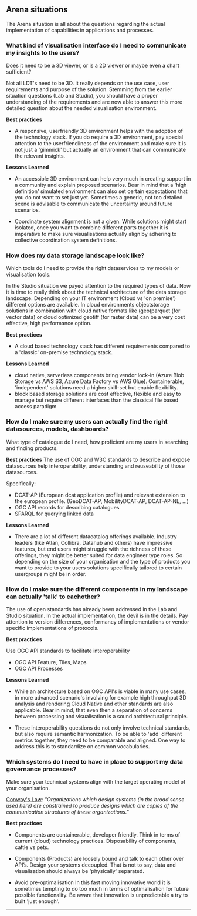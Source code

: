 ## Arena situations

The Arena situation is all about the questions regarding the actual implementation of capabilities in applications and processes.

### What kind of visualisation interface do I need to communicate my insights to the users? 

Does it need to be a 3D viewer, or is a 2D viewer or maybe even a chart sufficient?

Not all LDT's need to be 3D. It really depends on the use case, user requirements and purpose of the solution. Stemming from the earlier situation questions (Lab and Studio), you should have a proper understanding of the requirements and are now able to answer this more detailed question about the needed visualisation environment.

__Best practices__

- A responsive, userfriendly 3D environment helps with the adoption of the technology stack. If you do require a 3D environment, pay special attention to the userfriendliness of the environment and make sure it is not just a 'gimmick' but actually an environment that can communicate the relevant insights.

__Lessons Learned__

- An accessible 3D environment can help very much in creating support in a community and explain proposed scenarios. Bear in mind that a 'high definition' simulated environment can also set certain expectations that you do not want to set just yet. Sometimes a generic, not too detailed scene is advisable to communicate the uncertainty around future scenarios.

- Coordinate system alignment is not a given. While solutions might start isolated, once you want to combine different parts together it is imperative to make sure visualisations actually align by adhering to collective coordination system definitions.
 

### How does my data storage landscape look like? 
Which tools do I need to provide the right dataservices to my models or visualisation tools.

In the Studio situation we payed attention to the required types of data. Now it is time to really think about the technical architecture of the data storage landscape. Depending on your IT environment (Cloud vs 'on premise') different options are available. In cloud environments objectstorage solutions in combination with cloud native formats like (geo)parquet (for vector data) or cloud optimized geotiff (for raster data) can be a very cost effective, high performance option. 

__Best practices__

- A cloud based technology stack has different requirements compared to a 'classic' on-premise technology stack. 
    
__Lessons Learned__

- cloud native, serverless components bring vendor lock-in (Azure Blob Storage vs AWS S3, Azure Data Factory vs AWS Glue). Containerable, 'independent' solutions need a higher skill-set but enable flexibility.
- block based storage solutions are cost effective, flexible and easy to manage but require different interfaces than the classical file based access paradigm.

### How do I make sure my users can actually find the right datasources, models, dashboards?
What type of catalogue do I need, how proficient are my users in searching and finding products.

__Best practices__
The use of OGC and W3C standards to describe and expose datasources help interoperability, understanding and reuseability of those datasources.

Specifically:
- DCAT-AP (European dcat application profile) and relevant extension to the european profile. (GeoDCAT-AP, MobilityDCAT-AP, DCAT-AP-NL, ...)
- OGC API records for describing catalogues 
- SPARQL for querying linked data

__Lessons Learned__

- There are a lot of different datacatalog offerings available. Industry leaders (like Atlan, Collibra, Datahub and others) have impressive features, but end users might struggle with the richness of these offerings, they might be better suited for data engineer type roles. So depending on the size of your organisation and the type of products you want to provide to your users solutions specifically tailored to certain usergroups might be in order.

### How do I make sure the different components in my landscape can actually 'talk' to eachother?

The use of open standards has already been addressed in the Lab and Studio situation. In the actual implementation, the devil is in the details. Pay attention to version differences, conformancy of implementations or vendor specific implementations of protocols.

__Best practices__

Use OGC API standards to facilitate interoperability

- OGC API Feature, Tiles, Maps
- OGC API Processes

__Lessons Learned__

- While an architecture based on OGC API's is viable in many use cases, in more advanced scenario's involving for example high throughput 3D analysis and rendering Cloud Native and other standards are also applicable.
Bear in mind, that even then a separation of concerns between processing and visualisation is a sound architectural principle.

- These interoperability questions do not only involve technical standards, but also require semantic harmonization. To be able to 'add' different metrics together, they need to be comparable and aligned. One way to address this is to standardize on common vocabularies.

### Which systems do I need to have in place to support my data governance processes?
Make sure your technical systems align with the target operating model of your organisation. 

 [Conway's Law](https://en.wikipedia.org/wiki/Conway%27s_law): _"Organizations which design systems (in the broad sense used here) are constrained to produce designs which are copies of the communication structures of these organizations."_

__Best practices__

- Components are containerable, developer friendly.
Think in terms of current (cloud) technology practices. Disposability of components, cattle vs pets.

- Components (Products) are loosely bound and talk to each other over API’s.
Design your systems decoupled. That is not to say, data and visualisation should always be 'physically' separated.

- Avoid pre-optimalisation
In this fast moving innovative world it is sometimes tempting to do too much in terms of optimalisation for future possible functionality.
Be aware that innovation is unpredictable a try to built 'just enough'.

---
